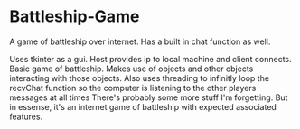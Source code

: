 # Battleship-Game
A game of battleship over internet. Has a built in chat function as well.

Uses tkinter as a gui. Host provides ip to local machine and client connects. Basic game of battleship.
Makes use of objects and other objects interacting with those objects. 
Also uses threading to infinitly loop the recvChat function so the computer is listening to the other players messages at all times
There's probably some more stuff I'm forgetting. But in essense, it's an internet game of battleship with expected associated features.
